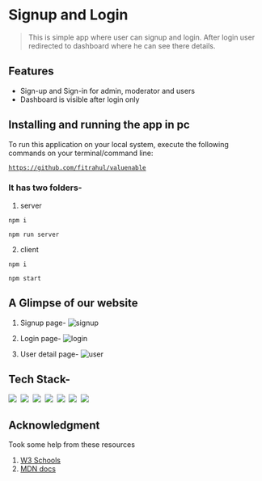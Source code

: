 # Signup and Login

> This is simple app where user can signup and login. After login user redirected to dashboard where he can see there details.

## Features

- Sign-up and Sign-in for admin, moderator and users
- Dashboard is visible after login only

## Installing and running the app in pc

<!-- <hr> -->
To run this application on your local system, execute the following commands on your terminal/command line:

<code>https://github.com/fitrahul/valuenable</code>

  ### It has two folders-
  
  1. server

  <code>npm i</code> 
  
  <code>npm run server</code> 
  
  2. client

  <code>npm i</code>

  <code>npm start</code>
  
## A Glimpse of our website

1. Signup page-
![signup](https://user-images.githubusercontent.com/87421972/155700235-bfb4028c-e62a-4b62-adfb-0194c9486153.png)

2. Login page-
![login](https://user-images.githubusercontent.com/87421972/155700283-8d60b170-0ec9-4da6-9e60-566710c3b58d.png)

3. User detail page-
![user](https://user-images.githubusercontent.com/87421972/155700368-1524fa75-9b89-41e7-96cd-be04d1375d65.png)


  ## Tech Stack-

<img src="https://img.shields.io/badge/CSS3-1572B6?&style=for-the-badge&logo=css3&logoColor=white" />&nbsp;&nbsp;<img src="https://img.shields.io/badge/JavaScript-F7DF1E?style=for-the-badge&logo=javascript&logoColor=black" />&nbsp;&nbsp;<img src="https://img.shields.io/badge/Node.js-339933?style=for-the-badge&logo=nodedotjs&logoColor=white" />&nbsp;&nbsp;<img src="https://img.shields.io/badge/Express.js-000000?style=for-the-badge&logo=express&logoColor=white" />&nbsp;&nbsp;<img src="https://img.shields.io/badge/MongoDB-4EA94B?style=for-the-badge&logo=mongodb&logoColor=white" />&nbsp;&nbsp;<img src="https://img.shields.io/badge/npm-CB3837?style=for-the-badge&logo=npm&logoColor=white" />&nbsp;&nbsp;<img src="https://img.shields.io/badge/React-20232A?style=for-the-badge&logo=react&logoColor=61DAFB" />&nbsp;&nbsp;


## Acknowledgment
Took some help from these resources 
1) [W3 Schools](https://www.w3schools.com)
2) [MDN docs](https://developer.mozilla.org/en-US/)
